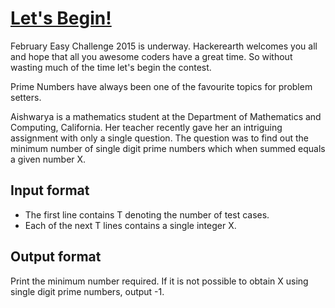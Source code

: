 # [Let's Begin!][link]

February Easy Challenge 2015 is underway. Hackerearth welcomes you all and hope that all you awesome coders have a great time. So without wasting much of the time let's begin the contest.

Prime Numbers have always been one of the favourite topics for problem setters.

Aishwarya is a mathematics student at the Department of Mathematics and Computing, California. Her teacher recently gave her an intriguing assignment with only a single question. The question was to find out the minimum number of single digit prime numbers which when summed equals a given number X.

## Input format

- The first line contains T denoting the number of test cases.
- Each of the next T lines contains a single integer X.

## Output format

Print the minimum number required. If it is not possible to obtain X using single digit prime numbers, output -1.

[link]: https://www.hackerearth.com/practice/algorithms/dynamic-programming/introduction-to-dynamic-programming-1/practice-problems/algorithm/lets-begin/
